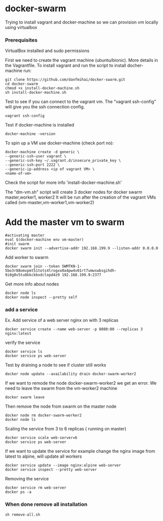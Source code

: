 # docker-swarm
Trying to install vagrant and docker-machine so we can provision vm locally using virtualbox

### Prerequisites
VirtualBox installed and sudo permissions

First we need to create the vagrant machine (ubuntu/bionic). More details in the Vagrantfile.
To install vagrant and run the script to install docher-machine run:
```
git clone https://github.com/danfmihai/docker-swarm.git
cd docker-swarm
chmod +x install-docker-machine.sh
sh install-docker-machine.sh
```

Test to see if you can connect to the vagrant vm. The "vagrant ssh-config" will give you the ssh connection config.
```
vagrant ssh-config
```
Test if docker-machine is installed
```
docker-machine -version
```
To spin up a VM use docker-machine (check port no):
```
docker-machine create -d generic \
--generic-ssh-user vagrant \
--generic-ssh-key ~/.vagrant.d/insecure_private_key \
--generic-ssh-port 2222 \
--generic-ip-address <ip of vagrant VM> \
<name-of-vm>
```
Check the script for more info 'install-docker-machine.sh'

The "dm-vm.sh" script will create 3 docker nodes for docker swarm master,worker1, worker2
It will be run after the creation of the vagrant VMs called (vm-master,vm-worker1,vm-worker2)

# Add the master vm to swarm
```
#activating master
eval $(docker-machine env vm-master)
#init swarm
docker swarm init --advertise-addr 192.168.199.9 --listen-addr 0.0.0.0
```
Add worker to swarm
```
docker swarm join --token SWMTKN-1-5bo3r88omvpmt51tots4lrogxo0a4pw4v01rt7umwswbsgihdh-9i0g0v5tu8kkckbxdclopd4z9 192.168.199.9:2377
```
Get more info about nodes
```
docker node ls
docker node inspect --pretty self
```
### add a service
Ex. Add service of a web server nginx on with 3 replicas
```
docker service create --name web-server -p 8080:80 --replicas 3 nginx:latest
```
verify the service
```
docker service ls
docker service ps web-server
```
Test by draining a node to see if cluster still works
```
docker node update --availability drain docker-swarm-worker2
```
If we want to remode the node docker-swarm-worker2 we get an error. We need to leave the swarm from the vm-worker2 machine
```
docker swarm leave
```
Then remove the node from swarm on the master node
```
docker node rm docker-swarm-worker2 
docker node ls
```
Scaling the service from 3 to 6 replicas ( running on master)
```
docker service scale web-server=6
docker service ps web-server
```
If we want to update the service for example change the nginx image from latest to alpine, will update all workers
```
docker service update --image nginx:alpine web-server
docker service inspect --pretty web-server
```
Removing the service
```
docker service rm web-server
docker ps -a

```
###  When done remove all installation
```
sh remove-all.sh
